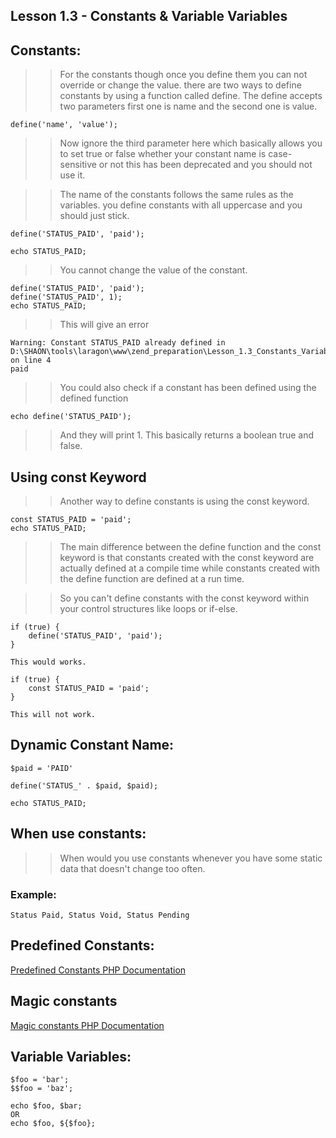 ## Lesson 1.3 - Constants & Variable Variables

## Constants:

>> For the constants though once you define them you can not override or change the value. there are two ways to define constants by using a function called define. The define accepts two parameters first one is name and the second one is value.

```
define('name', 'value');
```

>> Now ignore the third parameter here which basically allows you to set true or false whether your constant name is case-sensitive or not this has been deprecated and you should not use it.

>> The name of the constants follows the same rules as the variables. you define constants with all uppercase and you should just stick.

```
define('STATUS_PAID', 'paid');

echo STATUS_PAID;
```

>> You cannot change the value of the constant.

```
define('STATUS_PAID', 'paid');
define('STATUS_PAID', 1);
echo STATUS_PAID;
```

>> This will give an error

```
Warning: Constant STATUS_PAID already defined in D:\SHAON\tools\laragon\www\zend_preparation\Lesson_1.3_Constants_Variable_Variables\index.php on line 4 
paid
```

>> You could also check if a constant has been defined using the defined function

```
echo define('STATUS_PAID');
```

>> And they will print 1. This basically returns a boolean true and false.

## Using const Keyword

>> Another way to define constants is using the const keyword.

```
const STATUS_PAID = 'paid';
echo STATUS_PAID;
```

>> The main difference between the define function and the const keyword is that constants created with the const keyword are actually defined at a compile time while constants created with the define function are defined at a run time.

>> So you can't define constants with the const keyword within your control structures like loops or if-else.

```
if (true) {
    define('STATUS_PAID', 'paid');
}

This would works.
```

```
if (true) {
    const STATUS_PAID = 'paid';
}

This will not work.
```

## Dynamic Constant Name:

```
$paid = 'PAID'

define('STATUS_' . $paid, $paid);

echo STATUS_PAID;
```

## When use constants:

>> When would you use constants whenever you have some static data that doesn't change too often.

### Example: 
```
Status Paid, Status Void, Status Pending
```

## Predefined Constants: 
[Predefined Constants PHP Documentation]([https://www.php.net/manual/en/com.constants.php](https://www.php.net/manual/en/reserved.constants.php))

## Magic constants
[Magic constants PHP Documentation](https://www.php.net/manual/en/language.constants.magic.php)

## Variable Variables:

```
$foo = 'bar';
$$foo = 'baz';

echo $foo, $bar;
OR
echo $foo, ${$foo};
```
